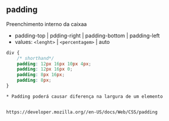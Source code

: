 ## padding

Preenchimento interno da caixaa

- padding-top | pdding-right | padding-bottom | padding-left
- values: `<lenght>` | `<percentagem>` | auto

```css
div {
    /* shorthand*/
    padding: 12px 16px 10px 4px;
    padding: 12px 16px 0;
    padding: 8px 16px;
    padding: 8px;
}
```

    * Padding poderá causar diferença na largura de um elemento


    https://developer.mozilla.org//en-US/docs/Web/CSS/padding





